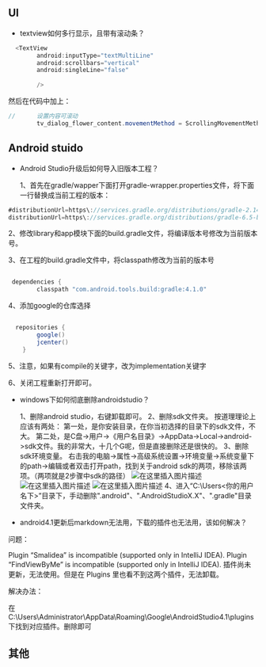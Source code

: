 ## UI
 * textview如何多行显示，且带有滚动条？


```java
  <TextView
        android:inputType="textMultiLine"
        android:scrollbars="vertical"
        android:singleLine="false"
        
        />

```
然后在代码中加上：
```java
//      设置内容可滚动
        tv_dialog_flower_content.movementMethod = ScrollingMovementMethod.getInstance()
```

## Android stuido

* Android Studio升级后如何导入旧版本工程？

  1、首先在gradle/wapper下面打开gradle-wrapper.properties文件，将下面一行替换成当前工程的版本：

```java
#distributionUrl=https\://services.gradle.org/distributions/gradle-2.14.1-all.zip
distributionUrl=https\://services.gradle.org/distributions/gradle-6.5-bin.zip
```

2、修改library和app模块下面的build.gradle文件，将编译版本号修改为当前版本号。

3、在工程的build.gradle文件中，将classpath修改为当前的版本号

```java

 dependencies {
        classpath "com.android.tools.build:gradle:4.1.0"


```
4、添加google的仓库选择
```java

  repositories {
        google()
        jcenter()
    }
```

5、注意，如果有compile的关键字，改为implementation关键字

6、关闭工程重新打开即可。

* windows下如何彻底删除androidstudio？

    1、删除android studio，右键卸载即可。
    2、删除sdk文件夹。
    按道理理论上应该有两处：
    第一处，是你安装目录，在你当初选择的目录下的sdk文件，不大。
    第二处，是C盘->用户->《用户名目录》->AppData->Local->android->sdk文件。我的非常大，十几个G呢，但是直接删除还是很快的。
    3、删除sdk环境变量。
    右击我的电脑->属性->高级系统设置->环境变量->系统变量下的path->编辑或者双击打开path，找到关于android sdk的两项，移除该两项。（两项就是2步骤中sdk的路径）
    ![在这里插入图片描述](https://img-blog.csdnimg.cn/20181223131821601.png)
    ![在这里插入图片描述](https://img-blog.csdnimg.cn/20181223131910348.png)
    ![在这里插入图片描述](https://img-blog.csdnimg.cn/20181223131939549.png)
    4、进入“C:\Users\<你的用户名下>”目录下，手动删除".android"、".AndroidStudioX.X"、".gradle"目录文件夹。

* android4.1更新后markdown无法用，下载的插件也无法用，该如何解决？

问题：

Plugin “Smalidea” is incompatible (supported only in IntelliJ IDEA).
Plugin “FindViewByMe” is incompatible (supported only in IntelliJ IDEA).
插件尚未更新，无法使用。但是在 Plugins 里也看不到这两个插件，无法卸载。

解决办法：

在 C:\Users\Administrator\AppData\Roaming\Google\AndroidStudio4.1\plugins 下找到对应插件。删除即可



## 其他